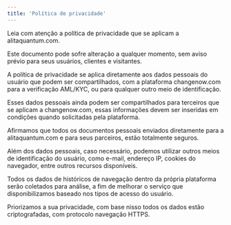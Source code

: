 ```yaml
---
title: 'Política de privacidade'
---
```


Leia com atenção a política de privacidade que se aplicam a alitaquantum.com.

Este documento pode sofre alteração a qualquer momento, sem aviso prévio para seus usuários, clientes e visitantes.

A política de privacidade se aplica diretamente aos dados pessoais do usuário que podem ser compartilhados, com a plataforma changenow.com para a verificação AML/KYC, ou para qualquer outro meio de identificação.

Esses dados pessoais ainda podem ser compartilhados para terceiros que se aplicam a changenow.com, essas informações devem ser inseridas em condições quando solicitadas pela plataforma.

Afirmamos que todos os documentos pessoais enviados diretamente para a alitaquantum.com e para seus parceiros, estão totalmente seguros.

Além dos dados pessoais, caso necessário, podemos utilizar outros meios de identificação do usuário, como e-mail, endereço IP, cookies do navegador, entre outros recursos disponíveis.

Todos os dados de históricos de navegação dentro da própria plataforma serão coletados para análise, a fim de melhorar o serviço que disponibilizamos baseado nos tipos de acesso do usuário.

Priorizamos a sua privacidade, com base nisso todos os dados estão criptografadas, com protocolo navegação HTTPS.
